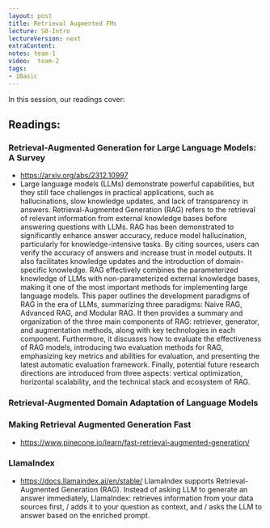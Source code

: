 ```yaml
---
layout: post
title: Retrieval Augmented FMs 
lecture: S0-Intro
lectureVersion: next
extraContent: 
notes: team-1
video:  team-2
tags:
- 1Basic
---
```


In this session, our readings cover: 

## Readings: 
### Retrieval-Augmented Generation for Large Language Models: A Survey
  + https://arxiv.org/abs/2312.10997
  + Large language models (LLMs) demonstrate powerful capabilities, but they still face challenges in practical applications, such as hallucinations, slow knowledge updates, and lack of transparency in answers. Retrieval-Augmented Generation (RAG) refers to the retrieval of relevant information from external knowledge bases before answering questions with LLMs. RAG has been demonstrated to significantly enhance answer accuracy, reduce model hallucination, particularly for knowledge-intensive tasks. By citing sources, users can verify the accuracy of answers and increase trust in model outputs. It also facilitates knowledge updates and the introduction of domain-specific knowledge. RAG effectively combines the parameterized knowledge of LLMs with non-parameterized external knowledge bases, making it one of the most important methods for implementing large language models. This paper outlines the development paradigms of RAG in the era of LLMs, summarizing three paradigms: Naive RAG, Advanced RAG, and Modular RAG. It then provides a summary and organization of the three main components of RAG: retriever, generator, and augmentation methods, along with key technologies in each component. Furthermore, it discusses how to evaluate the effectiveness of RAG models, introducing two evaluation methods for RAG, emphasizing key metrics and abilities for evaluation, and presenting the latest automatic evaluation framework. Finally, potential future research directions are introduced from three aspects: vertical optimization, horizontal scalability, and the technical stack and ecosystem of RAG.

### Retrieval-Augmented Domain Adaptation of Language Models

### Making Retrieval Augmented Generation Fast
  + https://www.pinecone.io/learn/fast-retrieval-augmented-generation/

  ### LlamaIndex  
  + https://docs.llamaindex.ai/en/stable/
  LlamaIndex supports Retrieval-Augmented Generation (RAG). Instead of asking LLM to generate an answer immediately, LlamaIndex:
 retrieves information from your data sources first, / adds it to your question as context, and / asks the LLM to answer based on the enriched prompt.
